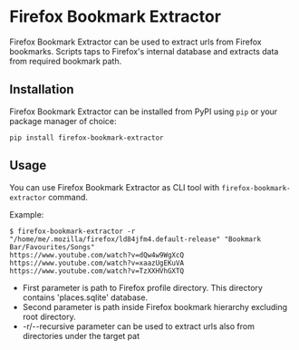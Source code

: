 # Firefox Bookmark Extractor

Firefox Bookmark Extractor can be used to extract urls from Firefox bookmarks. Scripts taps to Firefox's internal database and extracts data from required bookmark path.

## Installation

Firefox Bookmark Extractor can be installed from PyPI using `pip` or your package manager of choice:

```
pip install firefox-bookmark-extractor
```

## Usage

You can use Firefox Bookmark Extractor as CLI tool with `firefox-bookmark-extractor` command.

Example:

```console
$ firefox-bookmark-extractor -r "/home/me/.mozilla/firefox/ld84jfm4.default-release" "Bookmark Bar/Favourites/Songs"
https://www.youtube.com/watch?v=dQw4w9WgXcQ
https://www.youtube.com/watch?v=xaazUgEKuVA
https://www.youtube.com/watch?v=TzXXHVhGXTQ
```

* First parameter is path to Firefox profile directory. This directory contains 'places.sqlite' database.
* Second parameter is path inside Firefox bookmark hierarchy excluding root directory.
* -r/--recursive parameter can be used to extract urls also from directories under the target pat